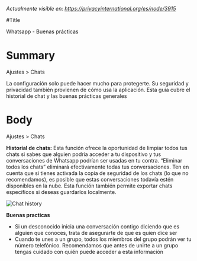 *Actualmente visible en: https://privacyinternational.org/es/node/3915*

#Title

Whatsapp - Buenas prácticas

# Summary

Ajustes > Chats

La configuración solo puede hacer mucho para protegerte. Su seguridad y privacidad también provienen de cómo usa la aplicación. Esta guía cubre el historial de chat y las buenas prácticas generales



# Body

Ajustes > Chats

**Historial de chats:** Esta función ofrece la oportunidad de limpiar todos tus chats si sabes que alguien podría acceder a tu dispositivo y tus conversaciones de Whatsapp podrían ser usadas en tu contra. “Eliminar todos los chats” eliminará efectivamente todas tus conversaciones. Ten en cuenta que si tienes activada la copia de seguridad de los chats (lo que no recomendamos), es posible que estas conversaciones todavía estén disponibles en la nube. Esta función también permite exportar chats específicos si deseas guardarlos localmente.

![Chat history](../../images/Whatsapp/wa_chat_history.png?raw=true)

**Buenas practicas**

* Si un desconocido inicia una conversación contigo diciendo que es alguien que conoces, trata de asegurarte de que es quien dice ser
* Cuando te unes a un grupo, todos los miembros del grupo podrán ver tu número telefónico. Recomendamos que antes de unirte a un grupo tengas cuidado con quién puede acceder a esta información
